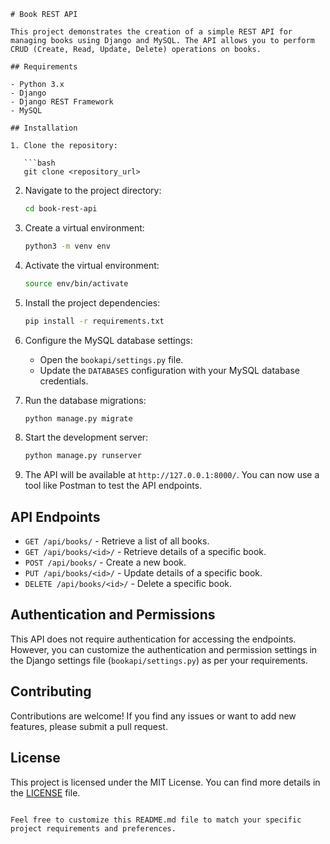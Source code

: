 ```
# Book REST API

This project demonstrates the creation of a simple REST API for managing books using Django and MySQL. The API allows you to perform CRUD (Create, Read, Update, Delete) operations on books.

## Requirements

- Python 3.x
- Django
- Django REST Framework
- MySQL

## Installation

1. Clone the repository:

   ```bash
   git clone <repository_url>
   ```

2. Navigate to the project directory:

   ```bash
   cd book-rest-api
   ```

3. Create a virtual environment:

   ```bash
   python3 -m venv env
   ```

4. Activate the virtual environment:

   ```bash
   source env/bin/activate
   ```

5. Install the project dependencies:

   ```bash
   pip install -r requirements.txt
   ```

6. Configure the MySQL database settings:

   - Open the `bookapi/settings.py` file.
   - Update the `DATABASES` configuration with your MySQL database credentials.

7. Run the database migrations:

   ```bash
   python manage.py migrate
   ```

8. Start the development server:

   ```bash
   python manage.py runserver
   ```

9. The API will be available at `http://127.0.0.1:8000/`. You can now use a tool like Postman to test the API endpoints.

## API Endpoints

- `GET /api/books/` - Retrieve a list of all books.
- `GET /api/books/<id>/` - Retrieve details of a specific book.
- `POST /api/books/` - Create a new book.
- `PUT /api/books/<id>/` - Update details of a specific book.
- `DELETE /api/books/<id>/` - Delete a specific book.

## Authentication and Permissions

This API does not require authentication for accessing the endpoints. However, you can customize the authentication and permission settings in the Django settings file (`bookapi/settings.py`) as per your requirements.

## Contributing

Contributions are welcome! If you find any issues or want to add new features, please submit a pull request.

## License

This project is licensed under the MIT License. You can find more details in the [LICENSE](LICENSE) file.

```

Feel free to customize this README.md file to match your specific project requirements and preferences.